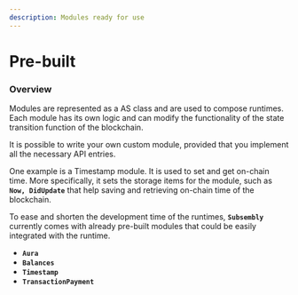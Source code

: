 ```yaml
---
description: Modules ready for use
---
```


# Pre-built

### Overview

Modules are represented as a AS class and are used to compose runtimes. Each module has its own logic and can modify the functionality of the state transition function of the blockchain.

It is possible to write your own custom module, provided that you implement all the necessary API entries. 

One example is a Timestamp module. It is used to set and get on-chain time. More specifically, it sets the storage items for the module, such as **`Now, DidUpdate`** that help saving and retrieving on-chain time of the blockchain.

To ease and shorten the development time of the runtimes, **`Subsembly`** currently comes with already pre-built modules that could be easily integrated with the runtime. 

* **`Aura`**
* **`Balances`**
* **`Timestamp`**
* **`TransactionPayment`**

